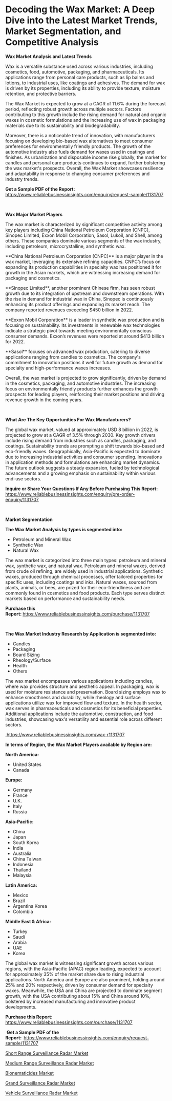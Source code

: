 <p><h1>Decoding the Wax Market: A Deep Dive into the Latest Market Trends, Market Segmentation, and Competitive Analysis</h1></p><p><strong>Wax Market Analysis and Latest Trends</strong></p>
<p><p>Wax is a versatile substance used across various industries, including cosmetics, food, automotive, packaging, and pharmaceuticals. Its applications range from personal care products, such as lip balms and lotions, to industrial uses, like coatings and adhesives. The demand for wax is driven by its properties, including its ability to provide texture, moisture retention, and protective barriers.</p><p>The Wax Market is expected to grow at a CAGR of 11.6% during the forecast period, reflecting robust growth across multiple sectors. Factors contributing to this growth include the rising demand for natural and organic waxes in cosmetic formulations and the increasing use of wax in packaging materials due to its sustainability and biodegradability. </p><p>Moreover, there is a noticeable trend of innovation, with manufacturers focusing on developing bio-based wax alternatives to meet consumer preferences for environmentally friendly products. The growth of the automotive industry also fuels demand for waxes used in coatings and finishes. As urbanization and disposable income rise globally, the market for candles and personal care products continues to expand, further bolstering the wax market's prospects. Overall, the Wax Market showcases resilience and adaptability in response to changing consumer preferences and industry trends.</p></p>
<p><strong>Get a Sample PDF of the Report:&nbsp;</strong> <a href="https://www.reliablebusinessinsights.com/enquiry/request-sample/1131707?utm_campaign=3048&utm_medium=2&utm_source=Github&utm_content=ia&utm_term=01042025&utm_id=wax">https://www.reliablebusinessinsights.com/enquiry/request-sample/1131707</a></p>
<p>&nbsp;</p>
<p><strong>Wax Major Market Players</strong></p>
<p><p>The wax market is characterized by significant competitive activity among key players including China National Petroleum Corporation (CNPC), Sinopec Limited, Exxon Mobil Corporation, Sasol, Lukoil, and Shell, among others. These companies dominate various segments of the wax industry, including petroleum, microcrystalline, and synthetic wax.</p><p>**China National Petroleum Corporation (CNPC)** is a major player in the wax market, leveraging its extensive refining capacities. CNPC’s focus on expanding its production capabilities in specialty wax has positioned it for growth in the Asian markets, which are witnessing increasing demand for packaging and cosmetics.</p><p>**Sinopec Limited**, another prominent Chinese firm, has seen robust growth due to its integration of upstream and downstream operations. With the rise in demand for industrial wax in China, Sinopec is continuously enhancing its product offerings and expanding its market reach. The company reported revenues exceeding $450 billion in 2022.</p><p>**Exxon Mobil Corporation** is a leader in synthetic wax production and is focusing on sustainability. Its investments in renewable wax technologies indicate a strategic pivot towards meeting environmentally conscious consumer demands. Exxon’s revenues were reported at around $413 billion for 2022.</p><p>**Sasol** focuses on advanced wax production, catering to diverse applications ranging from candles to cosmetics. The company's commitment to innovation positions it well for future growth as demand for specialty and high-performance waxes increases.</p><p>Overall, the wax market is projected to grow significantly, driven by demand in the cosmetics, packaging, and automotive industries. The increasing focus on environmentally friendly products further enhances the growth prospects for leading players, reinforcing their market positions and driving revenue growth in the coming years.</p></p>
<p>&nbsp;</p>
<p><strong>What Are The Key Opportunities For Wax Manufacturers?</strong></p>
<p><p>The global wax market, valued at approximately USD 8 billion in 2022, is projected to grow at a CAGR of 3.5% through 2030. Key growth drivers include rising demand from industries such as candles, packaging, and coatings. Sustainability trends are prompting a shift towards bio-based and eco-friendly waxes. Geographically, Asia-Pacific is expected to dominate due to increasing industrial activities and consumer spending. Innovations in application methods and formulations are enhancing market dynamics. The future outlook suggests a steady expansion, fueled by technological advancements and a growing emphasis on sustainability within various end-use sectors.</p></p>
<p><strong>Inquire or Share Your Questions If Any Before Purchasing This Report:</strong> <a href="https://www.reliablebusinessinsights.com/enquiry/pre-order-enquiry/1131707?utm_campaign=3048&utm_medium=2&utm_source=Github&utm_content=ia&utm_term=01042025&utm_id=wax">https://www.reliablebusinessinsights.com/enquiry/pre-order-enquiry/1131707</a></p>
<p>&nbsp;</p>
<p><strong>Market Segmentation</strong></p>
<p><strong>The Wax Market Analysis by types is segmented into:</strong></p>
<p><ul><li>Petroleum and Mineral Wax</li><li>Synthetic Wax</li><li>Natural Wax</li></ul></p>
<p><p>The wax market is categorized into three main types: petroleum and mineral wax, synthetic wax, and natural wax. Petroleum and mineral waxes, derived from crude oil refining, are widely used in industrial applications. Synthetic waxes, produced through chemical processes, offer tailored properties for specific uses, including coatings and inks. Natural waxes, sourced from plants, animals, or bees, are prized for their eco-friendliness and are commonly found in cosmetics and food products. Each type serves distinct markets based on performance and sustainability needs.</p></p>
<p><strong>Purchase this Report:&nbsp;</strong><a href="https://www.reliablebusinessinsights.com/purchase/1131707?utm_campaign=3048&utm_medium=2&utm_source=Github&utm_content=ia&utm_term=01042025&utm_id=wax">https://www.reliablebusinessinsights.com/purchase/1131707</a></p>
<p>&nbsp;</p>
<p><strong>The Wax Market Industry Research by Application is segmented into:</strong></p>
<p><ul><li>Candles</li><li>Packaging</li><li>Board Sizing</li><li>Rheology/Surface</li><li>Health</li><li>Others</li></ul></p>
<p><p>The wax market encompasses various applications including candles, where wax provides structure and aesthetic appeal. In packaging, wax is used for moisture resistance and preservation. Board sizing employs wax to enhance smoothness and durability, while rheology and surface applications utilize wax for improved flow and texture. In the health sector, wax serves in pharmaceuticals and cosmetics for its beneficial properties. Additional applications include the automotive, construction, and food industries, showcasing wax's versatility and essential role across different sectors.</p></p>
<p><a href="https://www.reliablebusinessinsights.com/wax-r1131707?utm_campaign=3048&utm_medium=2&utm_source=Github&utm_content=ia&utm_term=01042025&utm_id=wax">&nbsp;https://www.reliablebusinessinsights.com/wax-r1131707</a></p>
<p><strong>In terms of Region, the Wax Market Players available by Region are:</strong></p>
<p>
    <p> <strong> North America: </strong>
        <ul>
            <li>United States</li>
            <li>Canada</li>
        </ul>
        </p> 
    <p> <strong> Europe: </strong>
        <ul>
            <li>Germany</li>
            <li>France</li>
            <li>U.K.</li>
            <li>Italy</li>
            <li>Russia</li>
        </ul>
        </p> 
    <p> <strong> Asia-Pacific: </strong>
        <ul>
            <li>China</li>
            <li>Japan</li>
            <li>South Korea</li>
            <li>India</li>
            <li>Australia</li>
            <li>China Taiwan</li>
            <li>Indonesia</li>
            <li>Thailand</li>
            <li>Malaysia</li>
        </ul>
        </p> 
    <p> <strong> Latin America: </strong>
        <ul>
            <li>Mexico</li>
            <li>Brazil</li>
            <li>Argentina Korea</li>
            <li>Colombia</li>
        </ul>
        </p> 
    <p> <strong> Middle East & Africa: </strong>
        <ul>
            <li>Turkey</li>
            <li>Saudi</li>
            <li>Arabia</li>
            <li>UAE</li>
            <li>Korea</li>
        </ul>
    </p>
    </p>
<p><p>The global wax market is witnessing significant growth across various regions, with the Asia-Pacific (APAC) region leading, expected to account for approximately 35% of the market share due to rising industrial applications. North America and Europe are also prominent, holding around 25% and 20% respectively, driven by consumer demand for specialty waxes. Meanwhile, the USA and China are projected to dominate segment growth, with the USA contributing about 15% and China around 10%, bolstered by increased manufacturing and innovative product developments.</p></p>
<p><strong>Purchase this Report: </strong><a href="https://www.reliablebusinessinsights.com/purchase/1131707?utm_campaign=3048&utm_medium=2&utm_source=Github&utm_content=ia&utm_term=01042025&utm_id=wax">https://www.reliablebusinessinsights.com/purchase/1131707</a></p>
<p>&nbsp;<strong>Get a Sample PDF of the Report:&nbsp;&nbsp;</strong><a href="https://www.reliablebusinessinsights.com/enquiry/request-sample/1131707?utm_campaign=3048&utm_medium=2&utm_source=Github&utm_content=ia&utm_term=01042025&utm_id=wax">https://www.reliablebusinessinsights.com/enquiry/request-sample/1131707</a></p>
<p><strong></strong></p>
<p><p><a href="https://www.linkedin.com/pulse/current-size-growth-projection-short-range-surveillance-cegzf?utm_campaign=3048&utm_medium=2&utm_source=Github&utm_content=ia&utm_term=01042025&utm_id=wax">Short Range Surveillance Radar Market</a></p><p><a href="https://www.linkedin.com/pulse/comprehensive-medium-range-surveillance-radar-report-industry-6tfqf?utm_campaign=3048&utm_medium=2&utm_source=Github&utm_content=ia&utm_term=01042025&utm_id=wax">Medium Range Surveillance Radar Market</a></p><p><a href="https://github.com/leyesamilej/Market-Research-Report-List-1/blob/main/bionematicides-market.md?utm_campaign=3048&utm_medium=2&utm_source=Github&utm_content=ia&utm_term=01042025&utm_id=wax">Bionematicides Market</a></p><p><a href="https://www.linkedin.com/pulse/understanding-grand-surveillance-radar-market-competitor-9zggf?utm_campaign=3048&utm_medium=2&utm_source=Github&utm_content=ia&utm_term=01042025&utm_id=wax">Grand Surveillance Radar Market</a></p><p><a href="https://www.linkedin.com/pulse/vehicle-surveillance-radar-industry-forecast-market-f6egf?utm_campaign=3048&utm_medium=2&utm_source=Github&utm_content=ia&utm_term=01042025&utm_id=wax">Vehicle Surveillance Radar Market</a></p></p>